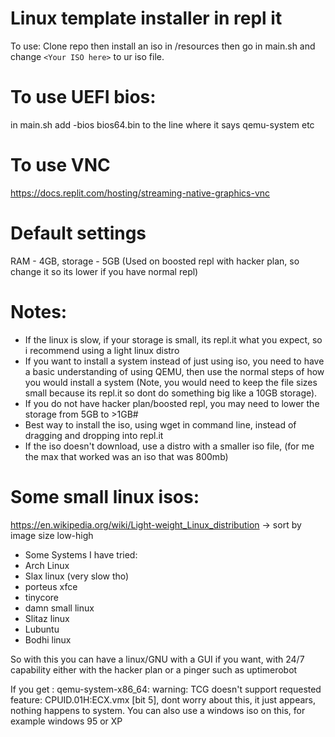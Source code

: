 # Linux template installer in repl it

To use: Clone repo then install an iso in /resources then go in main.sh and change `<Your ISO here>` to ur iso file.

# To use UEFI bios:
in main.sh add -bios bios64.bin to the line where it says qemu-system etc

# To use VNC
https://docs.replit.com/hosting/streaming-native-graphics-vnc

# Default settings

RAM - 4GB, storage - 5GB (Used on boosted repl with hacker plan, so change it so its lower if you have normal repl)

# Notes:

- If the linux is slow, if your storage is small, its repl.it what you expect, so i recommend using a light linux distro
- If you want to install a system instead of just using iso, you need to have a basic understanding of using QEMU, then use the normal steps of how you would install a system (Note, you would need to keep the file sizes small because its repl.it so dont do something big like a 10GB storage).
- If you do not have hacker plan/boosted repl, you may need to lower the storage from 5GB to >1GB#
- Best way to install the iso, using wget in command line, instead of dragging and dropping into repl.it
- If the iso doesn't download, use a distro with a smaller iso file, (for me the max that worked was an iso that was 800mb) 

# Some small linux isos:
https://en.wikipedia.org/wiki/Light-weight_Linux_distribution -> sort by image size low-high

- Some Systems I have tried:
- Arch Linux 
- Slax linux (very slow tho)
- porteus xfce
- tinycore
- damn small linux
- Slitaz linux
- Lubuntu
- Bodhi linux

So with this you can have a linux/GNU with a GUI if you want, with 24/7 capability either with the hacker plan or a pinger such as uptimerobot

If you get : qemu-system-x86_64: warning: TCG doesn't support requested feature: CPUID.01H:ECX.vmx [bit 5], dont worry about this, it just appears, nothing happens to system.
You can also use a windows iso on this, for example windows 95 or XP
